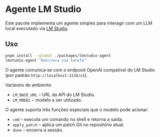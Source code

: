# Agente LM Studio

Este pacote implementa um agente simples para interagir com um LLM local executado via [LM Studio](https://lmstudio.ai).

## Uso

```bash
pnpm install --global ./packages/lmstudio-agent
lmstudio-agent "Descreva sua tarefa"
```

O agente comunica‑se com o endpoint OpenAI compatível do LM Studio (por padrão `http://localhost:1234/v1`).

Variáveis de ambiente:

- `LM_BASE_URL` – URL da API do LM Studio.
- `LM_MODEL` – modelo a ser utilizado.

O agente suporta três funções especiais que o modelo pode acionar:

- `cmd` – executa um comando no shell e retorna a saída.
- `apply_patch` – aplica um patch Git no repositório atual.
- `done` – encerra a sessão.
